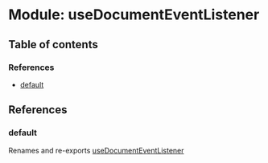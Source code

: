 # Module: useDocumentEventListener

## Table of contents

### References

- [default](useDocumentEventListener.md#default)

## References

### default

Renames and re-exports [useDocumentEventListener](useGlobalListener.md#usedocumenteventlistener)
